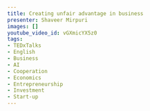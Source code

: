 ```yaml
---
title: Creating unfair advantage in business
presenter: Shaveer Mirpuri
images: []
youtube_video_id: vGXmicYX5z0
tags:
- TEDxTalks
- English
- Business
- AI
- Cooperation
- Economics
- Entrepreneurship
- Investment
- Start-up
---
```


